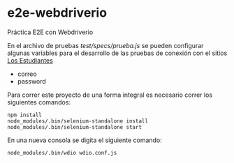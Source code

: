 # e2e-webdriverio
Práctica E2E con Webdriverio

En el archivo de pruebas *test/specs/prueba.js* se pueden configurar algunas variables para el desarrollo de las pruebas de conexión con el sitios [Los Estudiantes](https://losestudiantes.co)

- correo
- password

Para correr este proyecto de una forma integral es necesario correr los siguientes comandos:

```
npm install
node_modules/.bin/selenium-standalone install
node_modules/.bin/selenium-standalone start
```

En una nueva consola se digita el siguiente comando:

```
node_modules/.bin/wdio wdio.conf.js
```